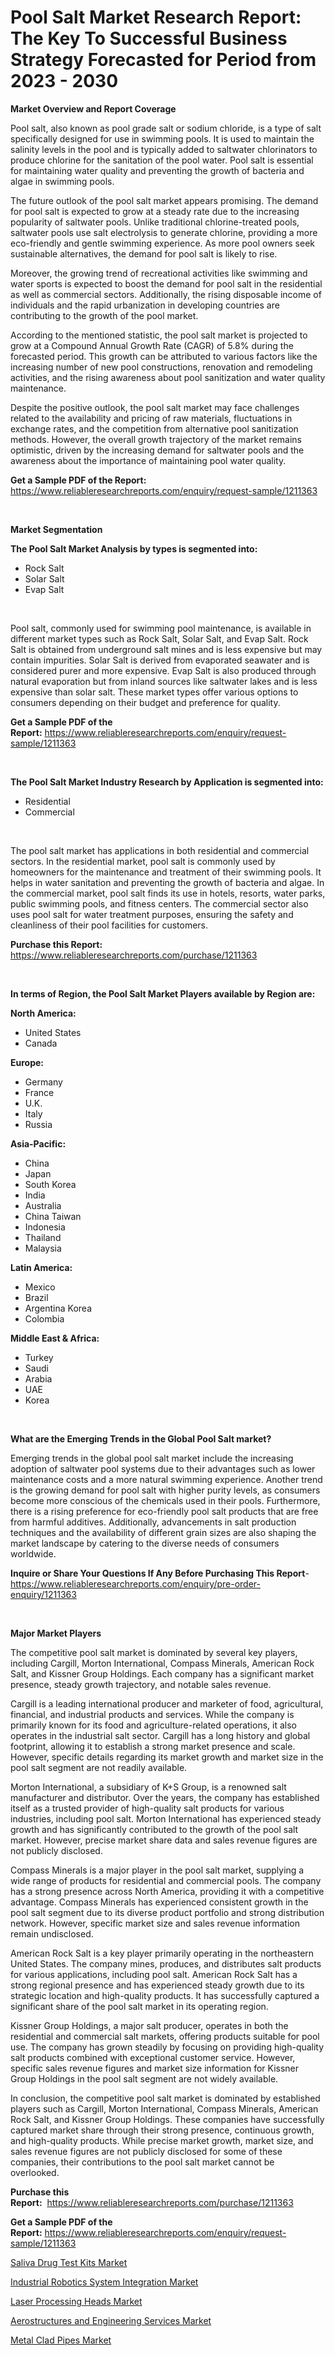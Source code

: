 <p><h1>Pool Salt Market Research Report: The Key To Successful Business Strategy Forecasted for Period from 2023 - 2030</h1></p><p><strong>Market Overview and Report Coverage</strong></p>
<p><p>Pool salt, also known as pool grade salt or sodium chloride, is a type of salt specifically designed for use in swimming pools. It is used to maintain the salinity levels in the pool and is typically added to saltwater chlorinators to produce chlorine for the sanitation of the pool water. Pool salt is essential for maintaining water quality and preventing the growth of bacteria and algae in swimming pools.</p><p>The future outlook of the pool salt market appears promising. The demand for pool salt is expected to grow at a steady rate due to the increasing popularity of saltwater pools. Unlike traditional chlorine-treated pools, saltwater pools use salt electrolysis to generate chlorine, providing a more eco-friendly and gentle swimming experience. As more pool owners seek sustainable alternatives, the demand for pool salt is likely to rise.</p><p>Moreover, the growing trend of recreational activities like swimming and water sports is expected to boost the demand for pool salt in the residential as well as commercial sectors. Additionally, the rising disposable income of individuals and the rapid urbanization in developing countries are contributing to the growth of the pool market.</p><p>According to the mentioned statistic, the pool salt market is projected to grow at a Compound Annual Growth Rate (CAGR) of 5.8% during the forecasted period. This growth can be attributed to various factors like the increasing number of new pool constructions, renovation and remodeling activities, and the rising awareness about pool sanitization and water quality maintenance.</p><p>Despite the positive outlook, the pool salt market may face challenges related to the availability and pricing of raw materials, fluctuations in exchange rates, and the competition from alternative pool sanitization methods. However, the overall growth trajectory of the market remains optimistic, driven by the increasing demand for saltwater pools and the awareness about the importance of maintaining pool water quality.</p></p>
<p><strong>Get a Sample PDF of the Report:</strong> <a href="https://www.reliableresearchreports.com/enquiry/request-sample/1211363">https://www.reliableresearchreports.com/enquiry/request-sample/1211363</a></p>
<p>&nbsp;</p>
<p><strong>Market Segmentation</strong></p>
<p><strong>The Pool Salt Market Analysis by types is segmented into:</strong></p>
<p><ul><li>Rock Salt</li><li>Solar Salt</li><li>Evap Salt</li></ul></p>
<p>&nbsp;</p>
<p><p>Pool salt, commonly used for swimming pool maintenance, is available in different market types such as Rock Salt, Solar Salt, and Evap Salt. Rock Salt is obtained from underground salt mines and is less expensive but may contain impurities. Solar Salt is derived from evaporated seawater and is considered purer and more expensive. Evap Salt is also produced through natural evaporation but from inland sources like saltwater lakes and is less expensive than solar salt. These market types offer various options to consumers depending on their budget and preference for quality.</p></p>
<p><strong>Get a Sample PDF of the Report:</strong>&nbsp;<a href="https://www.reliableresearchreports.com/enquiry/request-sample/1211363">https://www.reliableresearchreports.com/enquiry/request-sample/1211363</a></p>
<p>&nbsp;</p>
<p><strong>The Pool Salt Market Industry Research by Application is segmented into:</strong></p>
<p><ul><li>Residential</li><li>Commercial</li></ul></p>
<p>&nbsp;</p>
<p><p>The pool salt market has applications in both residential and commercial sectors. In the residential market, pool salt is commonly used by homeowners for the maintenance and treatment of their swimming pools. It helps in water sanitation and preventing the growth of bacteria and algae. In the commercial market, pool salt finds its use in hotels, resorts, water parks, public swimming pools, and fitness centers. The commercial sector also uses pool salt for water treatment purposes, ensuring the safety and cleanliness of their pool facilities for customers.</p></p>
<p><strong>Purchase this Report:</strong>&nbsp; <a href="https://www.reliableresearchreports.com/purchase/1211363">https://www.reliableresearchreports.com/purchase/1211363</a></p>
<p>&nbsp;</p>
<p><strong>In terms of Region, the Pool Salt Market Players available by Region are:</strong></p>
<p>
    <p> <strong> North America: </strong>
        <ul>
            <li>United States</li>
            <li>Canada</li>
        </ul>
        </p> 
    <p> <strong> Europe: </strong>
        <ul>
            <li>Germany</li>
            <li>France</li>
            <li>U.K.</li>
            <li>Italy</li>
            <li>Russia</li>
        </ul>
        </p> 
    <p> <strong> Asia-Pacific: </strong>
        <ul>
            <li>China</li>
            <li>Japan</li>
            <li>South Korea</li>
            <li>India</li>
            <li>Australia</li>
            <li>China Taiwan</li>
            <li>Indonesia</li>
            <li>Thailand</li>
            <li>Malaysia</li>
        </ul>
        </p> 
    <p> <strong> Latin America: </strong>
        <ul>
            <li>Mexico</li>
            <li>Brazil</li>
            <li>Argentina Korea</li>
            <li>Colombia</li>
        </ul>
        </p> 
    <p> <strong> Middle East & Africa: </strong>
        <ul>
            <li>Turkey</li>
            <li>Saudi</li>
            <li>Arabia</li>
            <li>UAE</li>
            <li>Korea</li>
        </ul>
    </p>
    </p>
<p>&nbsp;</p>
<p><strong>What are the Emerging Trends in the Global Pool Salt market?</strong></p>
<p><p>Emerging trends in the global pool salt market include the increasing adoption of saltwater pool systems due to their advantages such as lower maintenance costs and a more natural swimming experience. Another trend is the growing demand for pool salt with higher purity levels, as consumers become more conscious of the chemicals used in their pools. Furthermore, there is a rising preference for eco-friendly pool salt products that are free from harmful additives. Additionally, advancements in salt production techniques and the availability of different grain sizes are also shaping the market landscape by catering to the diverse needs of consumers worldwide.</p></p>
<p><strong>Inquire or Share Your Questions If Any Before Purchasing This Report</strong>- <a href="https://www.reliableresearchreports.com/enquiry/pre-order-enquiry/1211363">https://www.reliableresearchreports.com/enquiry/pre-order-enquiry/1211363</a></p>
<p>&nbsp;</p>
<p><strong>Major Market Players</strong></p>
<p><p>The competitive pool salt market is dominated by several key players, including Cargill, Morton International, Compass Minerals, American Rock Salt, and Kissner Group Holdings. Each company has a significant market presence, steady growth trajectory, and notable sales revenue. </p><p>Cargill is a leading international producer and marketer of food, agricultural, financial, and industrial products and services. While the company is primarily known for its food and agriculture-related operations, it also operates in the industrial salt sector. Cargill has a long history and global footprint, allowing it to establish a strong market presence and scale. However, specific details regarding its market growth and market size in the pool salt segment are not readily available.</p><p>Morton International, a subsidiary of K+S Group, is a renowned salt manufacturer and distributor. Over the years, the company has established itself as a trusted provider of high-quality salt products for various industries, including pool salt. Morton International has experienced steady growth and has significantly contributed to the growth of the pool salt market. However, precise market share data and sales revenue figures are not publicly disclosed.</p><p>Compass Minerals is a major player in the pool salt market, supplying a wide range of products for residential and commercial pools. The company has a strong presence across North America, providing it with a competitive advantage. Compass Minerals has experienced consistent growth in the pool salt segment due to its diverse product portfolio and strong distribution network. However, specific market size and sales revenue information remain undisclosed.</p><p>American Rock Salt is a key player primarily operating in the northeastern United States. The company mines, produces, and distributes salt products for various applications, including pool salt. American Rock Salt has a strong regional presence and has experienced steady growth due to its strategic location and high-quality products. It has successfully captured a significant share of the pool salt market in its operating region.</p><p>Kissner Group Holdings, a major salt producer, operates in both the residential and commercial salt markets, offering products suitable for pool use. The company has grown steadily by focusing on providing high-quality salt products combined with exceptional customer service. However, specific sales revenue figures and market size information for Kissner Group Holdings in the pool salt segment are not widely available.</p><p>In conclusion, the competitive pool salt market is dominated by established players such as Cargill, Morton International, Compass Minerals, American Rock Salt, and Kissner Group Holdings. These companies have successfully captured market share through their strong presence, continuous growth, and high-quality products. While precise market growth, market size, and sales revenue figures are not publicly disclosed for some of these companies, their contributions to the pool salt market cannot be overlooked.</p></p>
<p><strong>Purchase this Report:</strong>&nbsp;&nbsp;<a href="https://www.reliableresearchreports.com/purchase/1211363">https://www.reliableresearchreports.com/purchase/1211363</a></p>
<p></p>
<p><strong>Get a Sample PDF of the Report:</strong>&nbsp;<a href="https://www.reliableresearchreports.com/enquiry/request-sample/1211363">https://www.reliableresearchreports.com/enquiry/request-sample/1211363</a></p>
<p><p><a href="https://medium.com/@stephenstevens11/saliva-drug-test-kits-market-size-cagr-trends-2024-2030-ba7aba74c1ea">Saliva Drug Test Kits Market</a></p><p><a href="https://www.linkedin.com/pulse/decoding-industrial-robotics-system-integration-market/">Industrial Robotics System Integration Market</a></p><p><a href="https://medium.com/@marinaieme/laser-processing-heads-market-size-growth-forecast-2023-2030-0b21c5be4442">Laser Processing Heads Market</a></p><p><a href="https://www.linkedin.com/pulse/aerostructures-engineering-services-market-challenges-opportunities/">Aerostructures and Engineering Services Market</a></p><p><a href="https://www.linkedin.com/pulse/decoding-metal-clad-pipes-market-deep-dive-latest-trends/">Metal Clad Pipes Market</a></p></p>